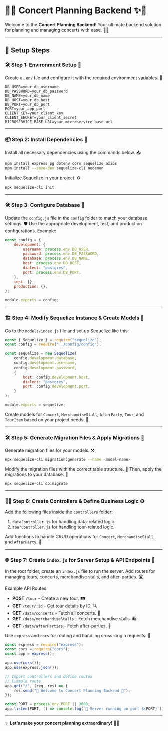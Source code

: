 # 🎵✨ Concert Planning Backend ✨🎵

Welcome to the **Concert Planning Backend**! Your ultimate backend solution for planning and managing concerts with ease. 🚀🎶

---

## 🚀 Setup Steps

### 🛠️ Step 1: Environment Setup 🌟

Create a `.env` file and configure it with the required environment variables. 📝

```plaintext
DB_USER=your_db_username
DB_PASSWORD=your_db_password
DB_NAME=your_db_name
DB_HOST=your_db_host
DB_PORT=your_db_port
PORT=your_app_port
CLIENT_KEY=your_client_key
CLIENT_SECRET=your_client_secret
MICROSERVICE_BASE_URL=your_microservice_base_url
```

---

### 📦 Step 2: Install Dependencies 🧰

Install all necessary dependencies using the commands below. 📥

```bash
npm install express pg dotenv cors sequelize axios
npm install --save-dev sequelize-cli nodemon
```

Initialize Sequelize in your project. ⚙️

```bash
npx sequelize-cli init
```

---

### 🛠️ Step 3: Configure Database 🔧

Update the `config.js` file in the `config` folder to match your database settings. 🛡️ Use the appropriate development, test, and production configurations. Example:

```javascript
const config = {
	development: {
		username: process.env.DB_USER,
		password: process.env.DB_PASSWORD,
		database: process.env.DB_NAME,
		host: process.env.DB_HOST,
		dialect: "postgres",
		port: process.env.DB_PORT,
	},
	test: {},
	production: {},
};

module.exports = config;
```

---

### 🏗️ Step 4: Modify Sequelize Instance & Create Models 📂

Go to the `models/index.js` file and set up Sequelize like this:

```javascript
const { Sequelize } = require("sequelize");
const config = require("../config/config");

const sequelize = new Sequelize(
	config.development.database,
	config.development.username,
	config.development.password,
	{
		host: config.development.host,
		dialect: "postgres",
		port: config.development.port,
	}
);

module.exports = sequelize;
```

Create models for `Concert`, `MerchandiseStall`, `AfterParty`, `Tour`, and `TourItem` based on your project needs. 🎤

---

### 🛠️ Step 5: Generate Migration Files & Apply Migrations 🚀

Generate migration files for your models. ⚒️

```bash
npx sequelize-cli migration:generate --name <model-name>
```

Modify the migration files with the correct table structure. 📝 Then, apply the migrations to your database. 🌟

```bash
npx sequelize-cli db:migrate
```

---

### 🧑‍💻 Step 6: Create Controllers & Define Business Logic ⚙️

Add the following files inside the `controllers` folder:

1. `dataController.js` for handling data-related logic.
2. `tourController.js` for handling tour-related logic.

Add functions to handle CRUD operations for `Concert`, `MerchandiseStall`, and `AfterParty`. 🎵

---

### 🌐 Step 7: Create `index.js` for Server Setup & API Endpoints 🔌

In the root folder, create an `index.js` file to run the server. Add routes for managing tours, concerts, merchandise stalls, and after-parties. 🛣️

Example API Routes:

- **POST** `/tour` - Create a new tour. 🛤️
- **GET** `/tour/:id` - Get tour details by ID. 🔍
- **GET** `/data/concerts` - Fetch all concerts. 🎸
- **GET** `/data/merchandiseStalls` - Fetch merchandise stalls. 🛍️
- **GET** `/data/afterParties` - Fetch after-parties. 🎉

Use `express` and `cors` for routing and handling cross-origin requests. 🚦

```javascript
const express = require("express");
const cors = require("cors");
const app = express();

app.use(cors());
app.use(express.json());

// Import controllers and define routes
// Example route
app.get("/", (req, res) => {
	res.send("🎵 Welcome to Concert Planning Backend 🎵");
});

const PORT = process.env.PORT || 3000;
app.listen(PORT, () => console.log(`🚀 Server running on port ${PORT}`));
```

---

✨ **Let’s make your concert planning extraordinary!** 🎤🎶
